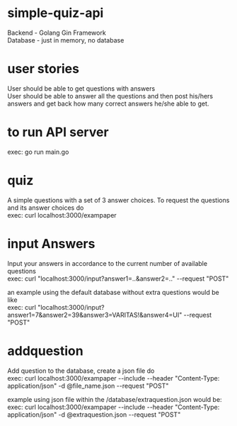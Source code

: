 ﻿# simple-quiz-api
Backend - Golang Gin Framework  
Database - just in memory, no database

# user stories
User should be able to get questions with answers  
User should be able to answer all the questions and then post his/hers answers and get back how many correct answers he/she able to get.  

# to run API server
exec: go run main.go

# quiz
A simple questions with a set of 3 answer choices. To request the questions and its answer choices do  
exec: curl localhost:3000/exampaper

# input Answers
Input your answers in accordance to the current number of available questions  
exec: curl "localhost:3000/input?answer1=..&answer2=.." --request "POST"

an example using the default database without extra questions would be like  
exec: curl "localhost:3000/input?answer1=7&answer2=39&answer3=VARITAS!&answer4=UI" --request "POST"

# addquestion
Add question to the database, create a json file do  
exec: curl localhost:3000/exampaper --include --header "Content-Type: application/json" -d @file_name.json --request "POST"

example using json file within the /database/extraquestion.json would be:  
exec: curl localhost:3000/exampaper --include --header "Content-Type: application/json" -d @extraquestion.json --request "POST"
